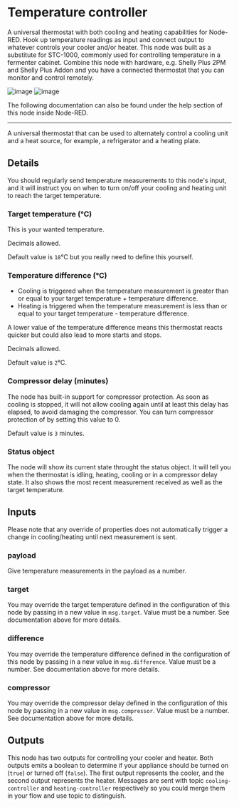 # Temperature controller
A universal thermostat with both cooling and heating capabilities for Node-RED. Hook up temperature readings as input and connect output to whatever controls your cooler and/or heater.
This node was built as a substitute for STC-1000, commonly used for controlling temperature in a fermenter cabinet. Combine this node with hardware, e.g. Shelly Plus 2PM and Shelly Plus Addon and you have a connected thermostat that you can monitor and control remotely.

![image](https://github.com/user-attachments/assets/393fe62c-05c6-4a53-9a21-6f0703625a80) ![image](https://github.com/user-attachments/assets/83f0c3d3-df86-44b6-a69a-7ce42db737cc)

The following documentation can also be found under the help section of this node inside Node-RED.

---

A universal thermostat that can be used to alternately control a cooling unit and a heat source, for example, a refrigerator and a heating plate.

## Details
You should regularly send temperature measurements to this node's input, and it will instruct you on when to turn on/off your cooling and heating unit to reach the target temperature.

### Target temperature (°C)
This is your wanted temperature.

Decimals allowed.

Default value is `18`°C but you really need to define this yourself.

### Temperature difference (°C)
* Cooling is triggered when the temperature measurement is greater than or equal to your target temperature + temperature difference.
* Heating is triggered when the temperature measurement is less than or equal to your target temperature - temperature difference.

A lower value of the temperature difference means this thermostat reacts quicker but could also lead to more starts and stops.

Decimals allowed.

Default value is `2`°C.

### Compressor delay (minutes)
The node has built-in support for compressor protection. As soon as cooling is stopped, it will not allow cooling again until at least this delay has elapsed, to avoid damaging the compressor.
You can turn compressor protection of by setting this value to 0.

Default value is `3` minutes.

### Status object
The node will show its current state throught the status object. It will tell you when the thermostat is idling, heating, cooling or in a compressor delay state.
It also shows the most recent measurement received as well as the target temperature.

## Inputs
Please note that any override of properties does not automatically trigger a change in cooling/heating until next measurement is sent.

### payload
Give temperature measurements in the payload as a number.

### target
You may override the target temperature defined in the configuration of this node by passing in a new value in `msg.target`.
Value must be a number. See documentation above for more details.

### difference
You may override the temperature difference defined in the configuration of this node by passing in a new value in `msg.difference`.
Value must be a number. See documentation above for more details.

### compressor
You may override the compressor delay defined in the configuration of this node by passing in a new value in `msg.compressor`. 
Value must be a number. See documentation above for more details.

## Outputs
This node has two outputs for controlling your cooler and heater. Both outputs emits a boolean to determine if your appliance should be turned on (`true`) or turned off (`false`).
The first output represents the cooler, and the second output represents the heater. Messages are sent with topic `cooling-controller` and `heating-controller` respectively so you could merge
them in your flow and use topic to distinguish.
